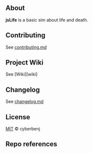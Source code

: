 ## About

**jsLife** is a basic sim about life and death.

## Contributing

See [contributing.md](contributing.md)

## Project Wiki

See [Wiki][wiki]

## Changelog

See [changelog.md](changelog.md)

## License

[MIT](LICENSE) © cyberbenj

## Repo references

[bulma]:https://github.com/jgthms/bulma
[quickchart]:https://github.com/typpo/quickchart